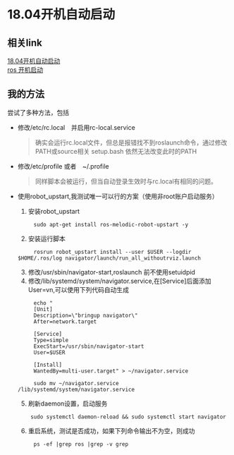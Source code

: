 # 18.04开机自动启动

## 相关link
[18.04开机自动启动](https://blog.csdn.net/time_future/article/details/85805298)  
[ros 开机启动](https://blog.csdn.net/baidu_28236027/article/details/53116865)  


## 我的方法
尝试了多种方法，包括
* 修改/etc/rc.local　并启用rc-local.service 
  > 确实会运行rc.local文件，但总是报错找不到roslaunch命令，通过修改PATH或source相关
  setup.bash 依然无法改变此时的PATH
* 修改/etc/profile 或者　~/.profile
  > 同样脚本会被运行，但当自动登录生效时与rc.local有相同的问题。
* 使用robot_upstart,我测试唯一可以行的方案（使用非root账户启动服务）
  1) 安装robot_upstart
   ```
        sudo apt-get install ros-melodic-robot-upstart -y
   ```
  2) 安装运行脚本
   ```
        rosrun robot_upstart install --user $USER --logdir $HOME/.ros/log navigator/launch/run_all_withoutrviz.launch
   ```
  3) 修改/usr/sbin/navigator-start,roslaunch 前不使用setuidpid
  4) 修改/lib/systemd/system/navigator.service,在[Service]后面添加User=vn,可以使用下列代码自动生成
   ```
        echo "
        [Unit]
        Description=\"bringup navigator\"
        After=network.target

        [Service]
        Type=simple
        ExecStart=/usr/sbin/navigator-start
        User=$USER

        [Install]
        WantedBy=multi-user.target" > ~/navigator.service

        sudo mv ~/navigator.service /lib/systemd/system/navigator.service
   ```

  5) 刷新daemon设置，启动服务 
    ```
        sudo systemctl daemon-reload && sudo systemctl start navigator
    ```

  6) 重启系统，测试是否成功，如果下列命令输出不为空，则成功
   ```
        ps -ef |grep ros |grep -v grep
   ```


